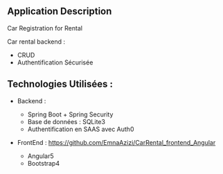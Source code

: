 
## Application Description 
Car Registration for Rental 

Car rental backend :
- CRUD 
- Authentification Sécurisée 

## Technologies Utilisées :

- Backend : 
    * Spring Boot + Spring Security 
    * Base de données : SQLite3
    * Authentification en SAAS avec Auth0 

- FrontEnd : https://github.com/EmnaAzizi/CarRental_frontend_Angular
   * Angular5 
   * Bootstrap4 



